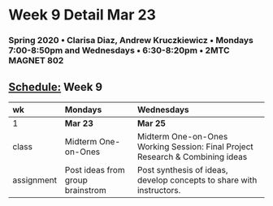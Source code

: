 # Week 9 Detail Mar 23

### Spring 2020 • Clarisa Diaz, Andrew Kruczkiewicz • Mondays 7:00-8:50pm and Wednesdays • 6:30-8:20pm • 2MTC MAGNET 802

## [Schedule:](./) Week 9

| wk | Mondays | Wednesdays |
| :--- | :--- | :--- |
| 1 | **Mar 23** | **Mar 25** |
| class | Midterm One-on-Ones | Midterm One-on-Ones Working Session: Final Project Research & Combining ideas |
| assignment | Post ideas from group brainstrom | Post synthesis of ideas, develop concepts to share with instructors. |

